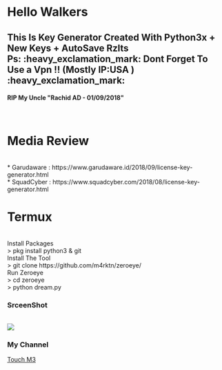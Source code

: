 # Hello Walkers 
<h2>This Is Key Generator Created With Python3x + New Keys + AutoSave Rzlts <br>
Ps: :heavy_exclamation_mark: Dont Forget To Use a Vpn !! (Mostly IP:USA ) :heavy_exclamation_mark:<br></h3>
<h4><b>RIP My Uncle "Rachid AD - 01/09/2018"</b></h4><br>
<h1>Media Review</h1><br>
* Garudaware : https://www.garudaware.id/2018/09/license-key-generator.html<br>
* SquadCyber : https://www.squadcyber.com/2018/08/license-key-generator.html<br>
<h1>Termux</h1><br>
Install Packages<br>
> pkg install python3 & git<br>
Install The Tool<br>
> git clone https://github.com/m4rktn/zeroeye/<br>
Run Zeroeye <br>
> cd zeroeye<br>
> python dream.py<br>
<h3>SrceenShot</h3><br>
<img src="https://i.imgur.com/8DJ2HXD.png" />
<h3>My Channel</h3>
<a href="https://www.youtube.com/channel/UCMfsphLQJCE79Pr7JCqzJiw" target="_blank">Touch M3</a>
